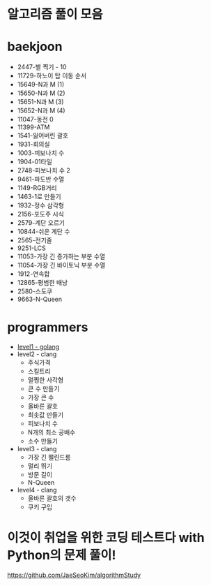 # 알고리즘 풀이 모음

# baekjoon

- 2447-별 찍기 - 10
- 11729-하노이 탑 이동 순서
- 15649-N과 M (1)
- 15650-N과 M (2)
- 15651-N과 M (3)
- 15652-N과 M (4)
- 11047-동전 0
- 11399-ATM
- 1541-잃어버린 괄호
- 1931-회의실
- 1003-피보나치 수
- 1904-01타일
- 2748-피보나치 수 2
- 9461-파도반 수열
- 1149-RGB거리
- 1463-1로 만들기
- 1932-정수 삼각형
- 2156-포도주 시식
- 2579-계단 오르기
- 10844-쉬운 계단 수
- 2565-전기줄
- 9251-LCS
- 11053-가장 긴 증가하는 부분 수열
- 11054-가장 긴 바이토닉 부분 수열
- 1912-연속합
- 12865-평범한 배낭
- 2580-스도쿠
- 9663-N-Queen

# programmers

- [level1 - golang](https://github.com/JaeSeoKim/learngo/tree/master/programmers/level1)
- level2 - clang
  - 주식가격
  - 스킬트리
  - 멀쩡한 사각형
  - 큰 수 만들기
  - 가장 큰 수
  - 올바른 괄호
  - 최솟값 만들기
  - 피보나치 수
  - N개의 최소 공배수
  - 소수 만들기
- level3 - clang
  - 가장 긴 팰린드롬
  - 멀리 뛰기
  - 방문 길이
  - N-Queen
- level4 - clang
  - 올바른 괄호의 갯수
  - 쿠키 구입

# 이것이 취업을 위한 코딩 테스트다 with Python의 문제 풀이!

https://github.com/JaeSeoKim/algorithmStudy
